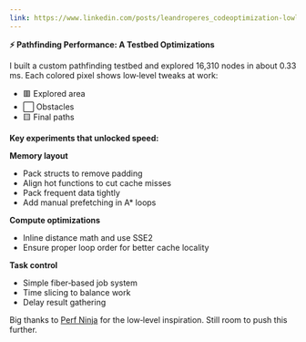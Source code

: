 ```yaml
---
link: https://www.linkedin.com/posts/leandroperes_codeoptimization-lowlevelcoding-optimizationhacks-activity-7262070540868218880--v6k
---
```


**⚡ Pathfinding Performance: A Testbed Optimizations**

I built a custom pathfinding testbed and explored 16,310 nodes in about 0.33 ms. Each colored pixel shows low‑level tweaks at work:

- 🟥 Explored area
- ⬜ Obstacles
- 🟨 Final paths

**Key experiments that unlocked speed:**

**Memory layout**

- Pack structs to remove padding
- Align hot functions to cut cache misses
- Pack frequent data tightly
- Add manual prefetching in A\* loops

**Compute optimizations**

- Inline distance math and use SSE2
- Ensure proper loop order for better cache locality

**Task control**

- Simple fiber‑based job system
- Time slicing to balance work
- Delay result gathering

Big thanks to [Perf Ninja](https://github.com/dendibakh/perf-ninja2024-11-11) for the low‑level inspiration. Still room to push this further.
